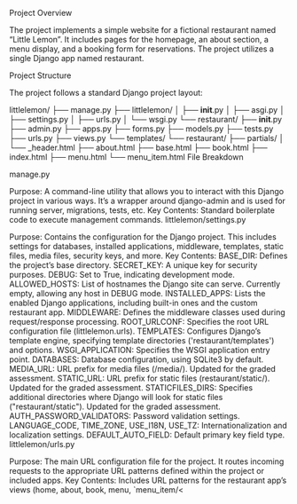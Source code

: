Project Overview

The project implements a simple website for a fictional restaurant named “Little Lemon”. It includes pages for the homepage, an about section, a menu display, and a booking form for reservations. The project utilizes a single Django app named restaurant.

Project Structure

The project follows a standard Django project layout:

littlelemon/
├── manage.py
├── littlelemon/
│   ├── __init__.py
│   ├── asgi.py
│   ├── settings.py
│   ├── urls.py
│   └── wsgi.py
└── restaurant/
    ├── __init__.py
    ├── admin.py
    ├── apps.py
    ├── forms.py
    ├── models.py
    ├── tests.py
    ├── urls.py
    ├── views.py
    └── templates/
        └── restaurant/
            ├── partials/
            │   └── _header.html
            ├── about.html
            ├── base.html
            ├── book.html
            ├── index.html
            ├── menu.html
            └── menu_item.html
File Breakdown

manage.py

Purpose: A command-line utility that allows you to interact with this Django project in various ways. It’s a wrapper around django-admin and is used for running server, migrations, tests, etc.
Key Contents: Standard boilerplate code to execute management commands.
littlelemon/settings.py

Purpose: Contains the configuration for the Django project. This includes settings for databases, installed applications, middleware, templates, static files, media files, security keys, and more.
Key Contents:
BASE_DIR: Defines the project’s base directory.
SECRET_KEY: A unique key for security purposes.
DEBUG: Set to True, indicating development mode.
ALLOWED_HOSTS: List of hostnames the Django site can serve. Currently empty, allowing any host in DEBUG mode.
INSTALLED_APPS: Lists the enabled Django applications, including built-in ones and the custom restaurant app.
MIDDLEWARE: Defines the middleware classes used during request/response processing.
ROOT_URLCONF: Specifies the root URL configuration file (littlelemon.urls).
TEMPLATES: Configures Django’s template engine, specifying template directories ('restaurant/templates') and options.
WSGI_APPLICATION: Specifies the WSGI application entry point.
DATABASES: Database configuration, using SQLite3 by default.
MEDIA_URL: URL prefix for media files (/media/). Updated for the graded assessment.
STATIC_URL: URL prefix for static files (restaurant/static/). Updated for the graded assessment.
STATICFILES_DIRS: Specifies additional directories where Django will look for static files ("restaurant/static"). Updated for the graded assessment.
AUTH_PASSWORD_VALIDATORS: Password validation settings.
LANGUAGE_CODE, TIME_ZONE, USE_I18N, USE_TZ: Internationalization and localization settings.
DEFAULT_AUTO_FIELD: Default primary key field type.
littlelemon/urls.py

Purpose: The main URL configuration file for the project. It routes incoming requests to the appropriate URL patterns defined within the project or included apps.
Key Contents:
Includes URL patterns for the restaurant app’s views (home, about, book, menu, `menu_item/<